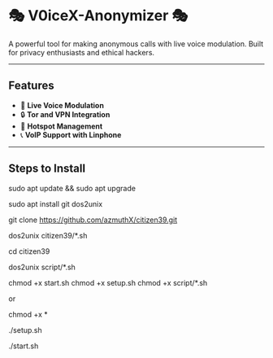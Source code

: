 # 🎭 V0iceX-Anonymizer 🎭
A powerful tool for making anonymous calls with live voice modulation. Built for privacy enthusiasts and ethical hackers.

---

## Features
- 🎤 **Live Voice Modulation**
- 🔒 **Tor and VPN Integration**
- 📶 **Hotspot Management**
- 📞 **VoIP Support with Linphone**

---
## Steps to Install
sudo apt update && sudo apt upgrade

sudo apt install git dos2unix

git clone https://github.com/azmuthX/citizen39.git

dos2unix citizen39/*.sh

cd citizen39

dos2unix script/*.sh

chmod +x start.sh
chmod +x setup.sh
chmod +x script/*.sh

or

chmod +x *

./setup.sh


./start.sh

